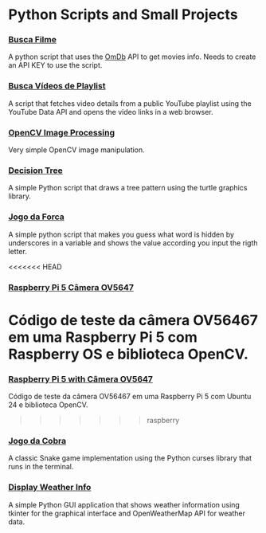 # Python Scripts and Small Projects

### [Busca Filme](/busca-filme/)
A python script that uses the [OmDb](http://www.omdbapi.com/) API to get movies info. Needs to create an API KEY to use the script.

### [Busca Vídeos de Playlist](/busca-videos-playlist/)
A script that fetches video details from a public YouTube playlist using the YouTube Data API and opens the video links in a web browser.

### [OpenCV Image Processing](/cv-image/)
Very simple OpenCV image manipulation.

### [Decision Tree](/draw-decision-tree/)
A simple Python script that draws a tree pattern using the turtle graphics library.

### [Jogo da Forca](/jogo-forca/)
A simple python script that makes you guess what word is hidden by underscores in a variable and shows the value according you input the rigth letter.

<<<<<<< HEAD
### [Raspberry Pi 5 Câmera OV5647](/rpi5-camera/)
Código de teste da câmera OV56467 em uma Raspberry Pi 5 com Raspberry OS e biblioteca OpenCV.
=======
### [Raspberry Pi 5 with Câmera OV5647](/rpi5-camera/)
Código de teste da câmera OV56467 em uma Raspberry Pi 5 com Ubuntu 24 e biblioteca OpenCV.
>>>>>>> raspberry

### [Jogo da Cobra](/snake-game/)
A classic Snake game implementation using the Python curses library that runs in the terminal.

### [Display Weather Info](/weather-cities-display/)
A simple Python GUI application that shows weather information using tkinter for the graphical interface and OpenWeatherMap API for weather data.